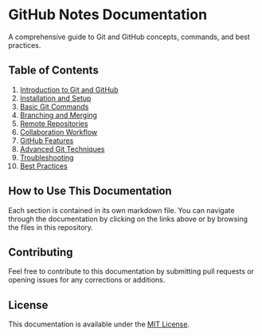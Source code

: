 # GitHub Notes Documentation

A comprehensive guide to Git and GitHub concepts, commands, and best practices.

## Table of Contents

1. [Introduction to Git and GitHub](01-introduction.md)
2. [Installation and Setup](02-installation-setup.md)
3. [Basic Git Commands](03-basic-commands.md)
4. [Branching and Merging](04-branching-merging.md)
5. [Remote Repositories](05-remote-repositories.md)
6. [Collaboration Workflow](06-collaboration-workflow.md)
7. [GitHub Features](07-github-features.md)
8. [Advanced Git Techniques](08-advanced-techniques.md)
9. [Troubleshooting](09-troubleshooting.md)
10. [Best Practices](10-best-practices.md)

## How to Use This Documentation

Each section is contained in its own markdown file. You can navigate through the documentation by clicking on the links above or by browsing the files in this repository.

## Contributing

Feel free to contribute to this documentation by submitting pull requests or opening issues for any corrections or additions.

## License

This documentation is available under the [MIT License](LICENSE). 